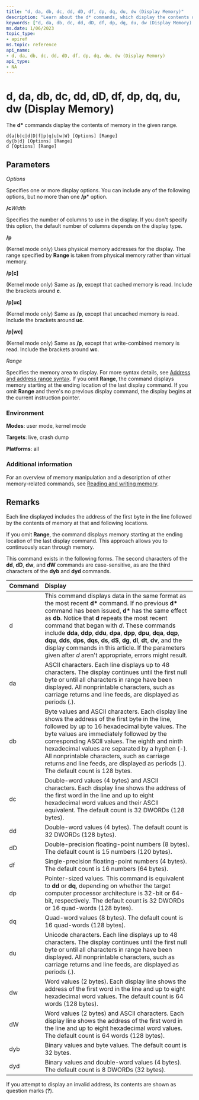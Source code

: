```yaml
---
title: "d, da, db, dc, dd, dD, df, dp, dq, du, dw (Display Memory)"
description: "Learn about the d* commands, which display the contents of memory in the given range. You can specify several options."
keywords: ["d, da, db, dc, dd, dD, df, dp, dq, du, dw (Display Memory) Windows Debugging"]
ms.date: 1/06/2023
topic_type:
- apiref
ms.topic: reference
api_name:
- d, da, db, dc, dd, dD, df, dp, dq, du, dw (Display Memory)
api_type:
- NA
---
```


# d, da, db, dc, dd, dD, df, dp, dq, du, dw (Display Memory)

The **d\*** commands display the contents of memory in the given range.

```dbgcmd
d{a|b|c|d|D|f|p|q|u|w|W} [Options] [Range] 
dy{b|d} [Options] [Range] 
d [Options] [Range] 
```

## Parameters

*Options* 

Specifies one or more display options. You can include any of the following options, but no more than one **/p**\* option.

**/c**_Width_

  Specifies the number of columns to use in the display. If you don't specify this option, the default number of columns depends on the display type.

**/p**

  (Kernel mode only) Uses physical memory addresses for the display. The range specified by **Range** is taken from physical memory rather than virtual memory.

**/p\[c\]**  

  (Kernel mode only) Same as **/p**, except that cached memory is read. Include the brackets around **c**.

**/p\[uc\]**  

  (Kernel mode only) Same as **/p**, except that uncached memory is read. Include the brackets around **uc**.

**/p\[wc\]**  

  (Kernel mode only) Same as **/p**, except that write-combined memory is read. Include the brackets around **wc**.

*Range* 

Specifies the memory area to display. For more syntax details, see [Address and address range syntax](address-and-address-range-syntax.md). If you omit **Range**, the command displays memory starting at the ending location of the last display command. If you omit **Range** and there's no previous display command, the display begins at the current instruction pointer.

### Environment

**Modes**: user mode, kernel mode

**Targets**: live, crash dump

**Platforms**: all

### Additional information

For an overview of memory manipulation and a description of other memory-related commands, see [Reading and writing memory](../debugger/reading-and-writing-memory.md).

## Remarks

Each line displayed includes the address of the first byte in the line followed by the contents of memory at that and following locations.

If you omit **Range**, the command displays memory starting at the ending location of the last display command. This approach allows you to continuously scan through memory.

This command exists in the following forms. The second characters of the **dd**, **dD**, **dw**, and **dW** commands are case-sensitive, as are the third characters of the **dyb** and **dyd** commands.

| Command | Display |
|:------- |:------- |
| d | This command displays data in the same format as the most recent **d\*** command. If no previous **d\*** command has been issued, **d\*** has the same effect as **db**. Notice that **d** repeats the most recent command that began with *d*. These commands include **dda**, **ddp**, **ddu**, **dpa**, **dpp**, **dpu**, **dqa**, **dqp**, **dqu**, **dds**, **dps**, **dqs**, **ds**, **dS**, **dg**, **dl**, **dt**, **dv**, and the display commands in this article. If the parameters given after *d* aren't appropriate, errors might result. |
| da | ASCII characters. Each line displays up to 48 characters. The display continues until the first null byte or until all characters in range have been displayed. All nonprintable characters, such as carriage returns and line feeds, are displayed as periods (.). |
| db | Byte values and ASCII characters. Each display line shows the address of the first byte in the line, followed by up to 16 hexadecimal byte values. The byte values are immediately followed by the corresponding ASCII values. The eighth and ninth hexadecimal values are separated by a hyphen (-). All nonprintable characters, such as carriage returns and line feeds, are displayed as periods (.). The default count is 128 bytes. |
| dc | Double-word values (4 bytes) and ASCII characters. Each display line shows the address of the first word in the line and up to eight hexadecimal word values and their ASCII equivalent. The default count is 32 DWORDs (128 bytes). |
| dd | Double-word values (4 bytes). The default count is 32 DWORDs (128 bytes). |
| dD | Double-precision floating-point numbers (8 bytes). The default count is 15 numbers (120 bytes). |
| df | Single-precision floating-point numbers (4 bytes). The default count is 16 numbers (64 bytes). |
| dp | Pointer-sized values. This command is equivalent to **dd** or **dq**, depending on whether the target computer processor architecture is 32-bit or 64-bit, respectively. The default count is 32 DWORDs or 16 quad-words (128 bytes). |
| dq | Quad-word values (8 bytes). The default count is 16 quad-words (128 bytes). |
| du | Unicode characters. Each line displays up to 48 characters. The display continues until the first null byte or until all characters in range have been displayed. All nonprintable characters, such as carriage returns and line feeds, are displayed as periods (.). |
| dw | Word values (2 bytes). Each display line shows the address of the first word in the line and up to eight hexadecimal word values. The default count is 64 words (128 bytes). |
| dW | Word values (2 bytes) and ASCII characters. Each display line shows the address of the first word in the line and up to eight hexadecimal word values. The default count is 64 words (128 bytes). |
| dyb | Binary values and byte values. The default count is 32 bytes. |
| dyd | Binary values and double-word values (4 bytes). The default count is 8 DWORDs (32 bytes). |

If you attempt to display an invalid address, its contents are shown as question marks (**?**).

